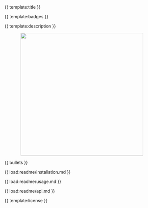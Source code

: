 {{ template:title }}

{{ template:badges }}

{{ template:description }}

<p align="center">
	<img src='https://raw.githubusercontent.com/andreasbm/focus-trap/master/assets/demo.gif' width='400'>
</p>

{{ bullets }}

{{ load:readme/installation.md }}

{{ load:readme/usage.md }}

{{ load:readme/api.md }}

{{ template:license }}
